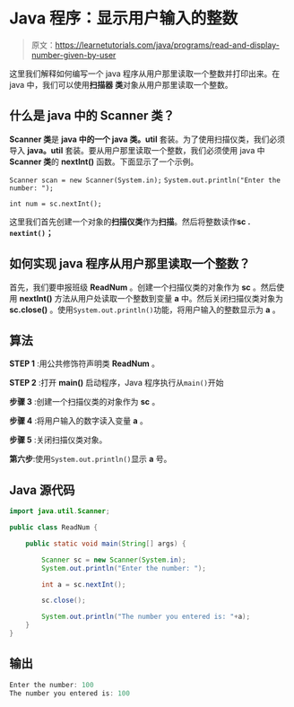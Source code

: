 # Java 程序：显示用户输入的整数

> 原文：<https://learnetutorials.com/java/programs/read-and-display-number-given-by-user>

这里我们解释如何编写一个 java 程序从用户那里读取一个整数并打印出来。在 java 中，我们可以使用**扫描器** **类**对象从用户那里读取一个整数。

## 什么是 java 中的 Scanner 类？

**Scanner 类**是 **java 中的一个 java 类。util** 套装。为了使用扫描仪类，我们必须导入 **java。util** 套装。要从用户那里读取一个整数，我们必须使用 java 中 **Scanner 类**的 **nextInt()** 函数。下面显示了一个示例。

`Scanner scan = new Scanner(System.in);`
`System.out.println("Enter the number: ");`

`int num = sc.nextInt();`

这里我们首先创建一个对象的**扫描仪类**作为**扫描**。然后将整数读作**sc . `nextint()`；**

## 如何实现 java 程序从用户那里读取一个整数？

首先，我们要申报班级 **ReadNum** 。创建一个扫描仪类的对象作为 **sc** 。然后使用 **nextInt()** 方法从用户处读取一个整数到变量 **a** 中。然后关闭扫描仪类对象为 **sc.close()** 。使用`System.out.println()`功能，将用户输入的整数显示为 **a** 。

## 算法

**STEP 1** :用公共修饰符声明类 **ReadNum** 。

**STEP 2** :打开 **main()** 启动程序，Java 程序执行从`main()`开始

**步骤 3** :创建一个扫描仪类的对象作为 **sc** 。

**步骤 4** :将用户输入的数字读入变量 **a** 。

**步骤 5** :关闭扫描仪类对象。

**第六步**:使用`System.out.println()`显示 **a** 号。

## Java 源代码

```java
import java.util.Scanner;

public class ReadNum {

    public static void main(String[] args) {

        Scanner sc = new Scanner(System.in);
        System.out.println("Enter the number: ");

        int a = sc.nextInt();

        sc.close();

        System.out.println("The number you entered is: "+a);
    }
}

```

## 输出

```java
Enter the number: 100
The number you entered is: 100
```